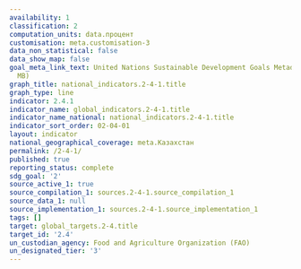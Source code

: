 ```yaml
---
availability: 1
classification: 2
computation_units: data.процент
customisation: meta.customisation-3
data_non_statistical: false
data_show_map: false
goal_meta_link_text: United Nations Sustainable Development Goals Metadata (PDF 4.0
  MB)
graph_title: national_indicators.2-4-1.title
graph_type: line
indicator: 2.4.1
indicator_name: global_indicators.2-4-1.title
indicator_name_national: national_indicators.2-4-1.title
indicator_sort_order: 02-04-01
layout: indicator
national_geographical_coverage: meta.Казахстан
permalink: /2-4-1/
published: true
reporting_status: complete
sdg_goal: '2'
source_active_1: true
source_compilation_1: sources.2-4-1.source_compilation_1
source_data_1: null
source_implementation_1: sources.2-4-1.source_implementation_1
tags: []
target: global_targets.2-4.title
target_id: '2.4'
un_custodian_agency: Food and Agriculture Organization (FAO)
un_designated_tier: '3'
---
```

